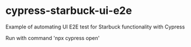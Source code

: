 # cypress-starbuck-ui-e2e
Example of automating UI E2E test for Starbuck functionality with Cypress

Run with command 'npx cypress open'
